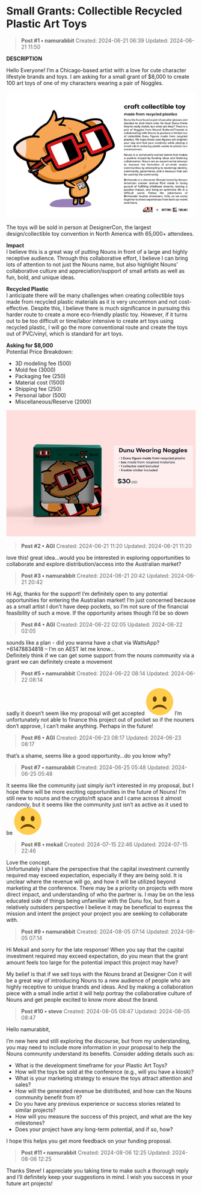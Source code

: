 # Small Grants: Collectible Recycled Plastic Art Toys

<!-- ✦✦✦ POST START ✦✦✦ -->

> **Post #1 • namurabbit**
> Created: 2024-06-21 06:39
> Updated: 2024-06-21 11:50

**DESCRIPTION**

Hello Everyone! I’m a Chicago-based artist with a love for cute character lifestyle brands and toys. I am asking for a small grant of $8,000 to create 100 art toys of one of my characters wearing a pair of Noggles.  


![nouns glasses LARGE](../../assets/images/5450/d6968fc359dafeba3e8fce3f38b0d208269169fa_2_690x460.jpeg)


The toys will be sold in person at DesignerCon, the largest design/collectible toy convention in North America with 65,000+ attendees.

**Impact**  
I believe this is a great way of putting Nouns in front of a large and highly receptive audience. Through this collaborative effort, I believe I can bring lots of attention to not just the Nouns name, but also highlight Nouns’ collaborative culture and appreciation/support of small artists as well as fun, bold, and unique ideas.

**Recycled Plastic**  
I anticipate there will be many challenges when creating collectible toys made from recycled plastic materials as it is very uncommon and not cost-effective. Despite this, I believe there is much significance in pursuing this harder route to create a more eco-friendly plastic toy. However, if it turns out to be too difficult or time/labor intensive to create art toys using recycled plastic, I will go the more conventional route and create the toys out of PVC/vinyl, which is standard for art toys.

**Asking for $8,000**  
Potential Price Breakdown:

  * 3D modeling fee (500)
  * Mold fee (3000)
  * Packaging fee (250)
  * Material cost (1500)
  * Shipping fee (250)
  * Personal labor (500)
  * Miscellaneous/Reserve (2000)



![Toy box square mockup dunuxnouns](../../assets/images/5450/3ffa702c15f575e9ccb9131d723f3b820a085620_2_690x460.jpeg)


<!-- ✦✦✦ POST END ✦✦✦ -->

<!-- ✦✦✦ POST START ✦✦✦ -->

> **Post #2 • AGI**
> Created: 2024-06-21 11:20
> Updated: 2024-06-21 11:20

love this! great idea…would you be interested in exploring opportunities to collaborate and explore distribution/access into the Australian market?

<!-- ✦✦✦ POST END ✦✦✦ -->

<!-- ✦✦✦ POST START ✦✦✦ -->

> **Post #3 • namurabbit**
> Created: 2024-06-21 20:42
> Updated: 2024-06-21 20:42

Hi Agi, thanks for the support! I’m definitely open to any potential opportunities for entering the Australian market! I’m just concerned because as a small artist I don’t have deep pockets, so I’m not sure of the financial feasibility of such a move. If the opportunity arises though I’d be so down

<!-- ✦✦✦ POST END ✦✦✦ -->

<!-- ✦✦✦ POST START ✦✦✦ -->

> **Post #4 • AGI**
> Created: 2024-06-22 02:05
> Updated: 2024-06-22 02:05

sounds like a plan - did you wanna have a chat via WattsApp? +61478834818 – I’m on AEST let me know…  
Definitely think if we can get some support from the nouns community via a grant we can definitely create a movement

<!-- ✦✦✦ POST END ✦✦✦ -->

<!-- ✦✦✦ POST START ✦✦✦ -->

> **Post #5 • namurabbit**
> Created: 2024-06-22 08:14
> Updated: 2024-06-22 08:14

sadly it doesn’t seem like my proposal will get accepted ![:frowning:](../../assets/images/5450/frowning.png) I’m unfortunately not able to finance this project out of pocket so if the nouners don’t approve, I can’t make anything. Perhaps in the future!

<!-- ✦✦✦ POST END ✦✦✦ -->

<!-- ✦✦✦ POST START ✦✦✦ -->

> **Post #6 • AGI**
> Created: 2024-06-23 08:17
> Updated: 2024-06-23 08:17

that’s a shame, seems like a good opportunity…do you know why?

<!-- ✦✦✦ POST END ✦✦✦ -->

<!-- ✦✦✦ POST START ✦✦✦ -->

> **Post #7 • namurabbit**
> Created: 2024-06-25 05:48
> Updated: 2024-06-25 05:48

It seems like the community just simply isn’t interested in my proposal, but I hope there will be more exciting opportunities in the future of Nouns! I’m still new to nouns and the crypto/nft space and I came across it almost randomly, but it seems like the community just isn’t as active as it used to be ![:frowning:](../../assets/images/5450/frowning.png)

<!-- ✦✦✦ POST END ✦✦✦ -->

<!-- ✦✦✦ POST START ✦✦✦ -->

> **Post #8 • mekail**
> Created: 2024-07-15 22:46
> Updated: 2024-07-15 22:46

Love the concept.  
Unfortunately I share the perspective that the capital investment currently required may exceed expectation, especially if they are being sold. It is unclear where the revenue will go, and how it will be utilized beyond marketing at the conference. There may be a priority on projects with more direct impact, and understanding of who the partner is. I may be on the less educated side of things being unfamiliar with the Dunu fox, but from a relatively outsiders perspective I believe it may be beneficial to express the mission and intent the project your project you are seeking to collaborate with.

<!-- ✦✦✦ POST END ✦✦✦ -->

<!-- ✦✦✦ POST START ✦✦✦ -->

> **Post #9 • namurabbit**
> Created: 2024-08-05 07:14
> Updated: 2024-08-05 07:14

Hi Mekail and sorry for the late response! When you say that the capital investment required may exceed expectation, do you mean that the grant amount feels too large for the potential impact this project may have?

My belief is that if we sell toys with the Nouns brand at Designer Con it will be a great way of introducing Nouns to a new audience of people who are highly receptive to unique brands and ideas. And by making a collaboration piece with a small indie artist it will help portray the collaborative culture of Nouns and get people excited to know more about the brand.

<!-- ✦✦✦ POST END ✦✦✦ -->

<!-- ✦✦✦ POST START ✦✦✦ -->

> **Post #10 • steve**
> Created: 2024-08-05 08:47
> Updated: 2024-08-05 08:47

Hello namurabbit,

I’m new here and still exploring the discourse, but from my understanding, you may need to include more information in your proposal to help the Nouns community understand its benefits. Consider adding details such as:

  * What is the development timeframe for your Plastic Art Toys?
  * How will the toys be sold at the conference (e.g., will you have a kiosk)?
  * What is your marketing strategy to ensure the toys attract attention and sales?
  * How will the generated revenue be distributed, and how can the Nouns community benefit from it?
  * Do you have any previous experience or success stories related to similar projects?
  * How will you measure the success of this project, and what are the key milestones?
  * Does your project have any long-term potential, and if so, how?



I hope this helps you get more feedback on your funding proposal.

<!-- ✦✦✦ POST END ✦✦✦ -->

<!-- ✦✦✦ POST START ✦✦✦ -->

> **Post #11 • namurabbit**
> Created: 2024-08-06 12:25
> Updated: 2024-08-06 12:25

Thanks Steve! I appreciate you taking time to make such a thorough reply and I’ll definitely keep your suggestions in mind. I wish you success in your future art projects!

<!-- ✦✦✦ POST END ✦✦✦ -->

